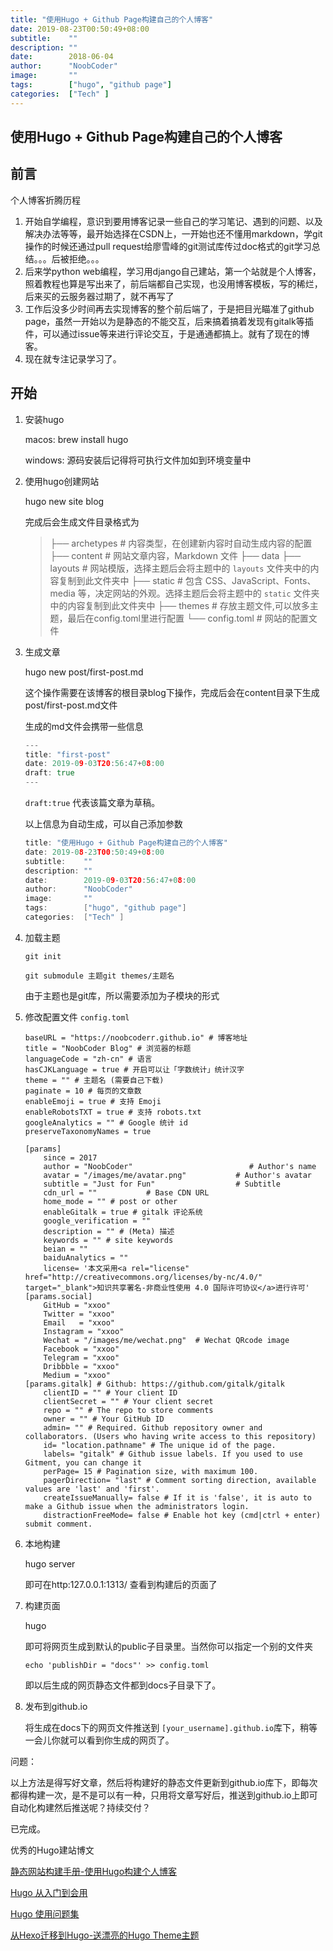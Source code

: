 ```yaml
---
title: "使用Hugo + Github Page构建自己的个人博客"
date: 2019-08-23T00:50:49+08:00
subtitle:    ""
description: ""
date:        2018-06-04
author:      "NoobCoder"
image:       ""
tags:        ["hugo", "github page"]
categories:  ["Tech" ]
---
```


## 使用Hugo + Github Page构建自己的个人博客

## 前言

个人博客折腾历程

1. 开始自学编程，意识到要用博客记录一些自己的学习笔记、遇到的问题、以及解决办法等等，最开始选择在CSDN上，一开始也还不懂用markdown，学git操作的时候还通过pull request给廖雪峰的git测试库传过doc格式的git学习总结。。。后被拒绝。。。
2. 后来学python web编程，学习用django自己建站，第一个站就是个人博客，照着教程也算是写出来了，前后端都自己实现，也没用博客模板，写的稀烂，后来买的云服务器过期了，就不再写了
3. 工作后没多少时间再去实现博客的整个前后端了，于是把目光瞄准了github page，虽然一开始以为是静态的不能交互，后来搞着搞着发现有gitalk等插件，可以通过issue等来进行评论交互，于是通通都搞上。就有了现在的博客。
4. 现在就专注记录学习了。

## 开始

1. 安装hugo

   macos: brew install hugo

   windows: 源码安装后记得将可执行文件加如到环境变量中

2. 使用hugo创建网站

   hugo new site blog

   完成后会生成文件目录格式为

   > ├── archetypes # 内容类型，在创建新内容时自动生成内容的配置
   > ├── content # 网站文章内容，Markdown 文件
   > ├── data
   > ├── layouts # 网站模版，选择主题后会将主题中的 `layouts` 文件夹中的内容复制到此文件夹中
   > ├── static # 包含 CSS、JavaScript、Fonts、media 等，决定网站的外观。选择主题后会将主题中的 `static` 文件夹中的内容复制到此文件夹中
   > ├── themes # 存放主题文件,可以放多主题，最后在config.toml里进行配置
   > └── config.toml # 网站的配置文件

   

3. 生成文章

   hugo new post/first-post.md

   这个操作需要在该博客的根目录blog下操作，完成后会在content目录下生成post/first-post.md文件

   生成的md文件会携带一些信息

   ```go
   ---
   title: "first-post"
   date: 2019-09-03T20:56:47+08:00
   draft: true
   ---
   ```

   `draft:true` 代表该篇文章为草稿。

   以上信息为自动生成，可以自己添加参数

   ```go
   title: "使用Hugo + Github Page构建自己的个人博客"
   date: 2019-08-23T00:50:49+08:00
   subtitle:    ""
   description: ""
   date:        2019-09-03T20:56:47+08:00
   author:      "NoobCoder"
   image:       ""
   tags:        ["hugo", "github page"]
   categories:  ["Tech" ]
   ```

4. 加载主题

   `git init `

   `git submodule 主题git themes/主题名`

   由于主题也是git库，所以需要添加为子模块的形式

5. 修改配置文件 `config.toml`

   ```shell
   baseURL = "https://noobcoderr.github.io" # 博客地址
   title = "NoobCoder Blog" # 浏览器的标题
   languageCode = "zh-cn" # 语言
   hasCJKLanguage = true # 开启可以让「字数统计」统计汉字
   theme = "" # 主题名 (需要自己下载)
   paginate = 10 # 每页的文章数
   enableEmoji = true # 支持 Emoji
   enableRobotsTXT = true # 支持 robots.txt
   googleAnalytics = "" # Google 统计 id
   preserveTaxonomyNames = true
   
   [params]
       since = 2017
       author = "NoobCoder"                          # Author's name
       avatar = "/images/me/avatar.png"           # Author's avatar
       subtitle = "Just for Fun"                  # Subtitle
       cdn_url = ""           # Base CDN URL
       home_mode = "" # post or other
       enableGitalk = true # gitalk 评论系统
       google_verification = ""
       description = "" # (Meta) 描述
       keywords = "" # site keywords
       beian = ""
       baiduAnalytics = ""
       license= '本文采用<a rel="license" href="http://creativecommons.org/licenses/by-nc/4.0/" target="_blank">知识共享署名-非商业性使用 4.0 国际许可协议</a>进行许可'
   [params.social]
       GitHub = "xxoo"
       Twitter = "xxoo"
       Email   = "xxoo"
       Instagram = "xxoo"
       Wechat = "/images/me/wechat.png"  # Wechat QRcode image
       Facebook = "xxoo"
       Telegram = "xxoo"
       Dribbble = "xxoo"
       Medium = "xxoo"
   [params.gitalk] # Github: https://github.com/gitalk/gitalk
       clientID = "" # Your client ID
       clientSecret = "" # Your client secret
       repo = "" # The repo to store comments
       owner = "" # Your GitHub ID
       admin= "" # Required. Github repository owner and collaborators. (Users who having write access to this repository)
       id= "location.pathname" # The unique id of the page.
       labels= "gitalk" # Github issue labels. If you used to use Gitment, you can change it
       perPage= 15 # Pagination size, with maximum 100.
       pagerDirection= "last" # Comment sorting direction, available values are 'last' and 'first'.
       createIssueManually= false # If it is 'false', it is auto to make a Github issue when the administrators login.
       distractionFreeMode= false # Enable hot key (cmd|ctrl + enter) submit comment.
   
   ```

6. 本地构建

   hugo server

   即可在http:127.0.0.1:1313/ 查看到构建后的页面了

7. 构建页面

   hugo 

   即可将网页生成到默认的public子目录里。当然你可以指定一个别的文件夹

   ```shell
   echo 'publishDir = "docs"' >> config.toml
   ```

   即以后生成的网页静态文件都到docs子目录下了。

8. 发布到github.io

   将生成在docs下的网页文件推送到 `[your_username].github.io`库下，稍等一会儿你就可以看到你生成的网页了。



问题：

以上方法是得写好文章，然后将构建好的静态文件更新到github.io库下，即每次都得构建一次，是不是可以有一种，只用将文章写好后，推送到github.io上即可自动化构建然后推送呢？持续交付？

已完成。



优秀的Hugo建站博文

[静态网站构建手册-使用Hugo构建个人博客](https://jimmysong.io/hugo-handbook/)

[Hugo 从入门到会用](https://blog.olowolo.com/post/hugo-quick-start/)

[Hugo 使用问题集](https://www.qd1024.com/post/hugo/)

[从Hexo迁移到Hugo-送漂亮的Hugo Theme主题](https://www.flysnow.org/2018/07/29/from-hexo-to-hugo.html)